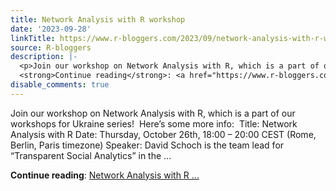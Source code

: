 ```yaml
---
title: Network Analysis with R workshop
date: '2023-09-28'
linkTitle: https://www.r-bloggers.com/2023/09/network-analysis-with-r-workshop/
source: R-bloggers
description: |-
  <p>Join our workshop on Network Analysis with R, which is a part of our workshops for Ukraine series!  Here’s some more info:  Title: Network Analysis with R Date: Thursday, October 26th, 18:00 – 20:00 CEST (Rome, Berlin, Paris timezone) Speaker: David Schoch is the team lead for “Transparent Social Analytics” in the ...</p>
  <strong>Continue reading</strong>: <a href="https://www.r-bloggers.com/2023/09/network-analysis-with-r-workshop/">Network Analysis with R ...
disable_comments: true
---
```

<p>Join our workshop on Network Analysis with R, which is a part of our workshops for Ukraine series!  Here’s some more info:  Title: Network Analysis with R Date: Thursday, October 26th, 18:00 – 20:00 CEST (Rome, Berlin, Paris timezone) Speaker: David Schoch is the team lead for “Transparent Social Analytics” in the ...</p>
<strong>Continue reading</strong>: <a href="https://www.r-bloggers.com/2023/09/network-analysis-with-r-workshop/">Network Analysis with R ...